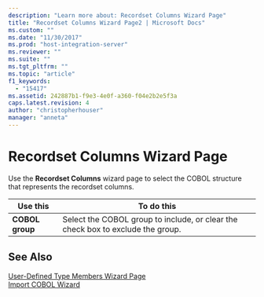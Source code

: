 ```yaml
---
description: "Learn more about: Recordset Columns Wizard Page"
title: "Recordset Columns Wizard Page2 | Microsoft Docs"
ms.custom: ""
ms.date: "11/30/2017"
ms.prod: "host-integration-server"
ms.reviewer: ""
ms.suite: ""
ms.tgt_pltfrm: ""
ms.topic: "article"
f1_keywords: 
  - "15417"
ms.assetid: 242887b1-f9e3-4e0f-a360-f04e2b2e5f3a
caps.latest.revision: 4
author: "christopherhouser"
manager: "anneta"
---
```

# Recordset Columns Wizard Page
Use the **Recordset Columns** wizard page to select the COBOL structure that represents the recordset columns.  
  
|Use this|To do this|  
|--------------|----------------|  
|**COBOL group**|Select the COBOL group to include, or clear the check box to exclude the group.|  
  
## See Also  
 [User-Defined Type Members Wizard Page](../core/user-defined-type-members-wizard-page2.md)   
 [Import COBOL Wizard](../core/import-cobol-wizard2.md)
